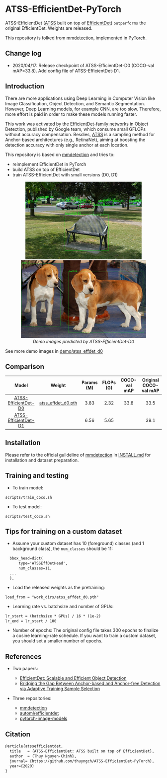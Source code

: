 # ATSS-EfficientDet-PyTorch

ATSS-EfficientDet ([ATSS](https://arxiv.org/pdf/1912.02424.pdf) built on top of [EfficientDet](https://arxiv.org/pdf/1911.09070.pdf)) ```outperforms``` the original EfficientDet. Weights are released.

This repository is folked from [mmdetection](https://github.com/open-mmlab/mmdetection), implemented in [PyTorch](https://pytorch.org/).


## Change log

- 2020/04/17: Release checkpoint of ATSS-EfficientDet-D0 (COCO-val mAP=33.8). Add config file of ATSS-EfficientDet-D1.


## Introduction

There are more applications using Deep Learning in Computer Vision like Image Classification, Object Detection, and Semantic Segmentation. However, Deep Learning models, for example CNN, are too slow. Therefore, more effort is paid in order to make these models running faster.

This work was activated by the [EfficientDet-family networks](https://arxiv.org/pdf/1911.09070.pdf) in Object Detection, published by Google team, which consume small GFLOPs without accuracy compensation. Besdies, [ATSS](https://arxiv.org/pdf/1912.02424.pdf) is a sampling method for Anchor-based architectures (e.g., RetinaNet), aiming at boosting the detection accuracy with only single anchor at each location.

This repository is based on [mmdetection](https://github.com/open-mmlab/mmdetection) and tries to:
  - reimplement EfficientDet in PyTorch
  - build ATSS on top of EfficientDet
  - train ATSS-EfficientDet with small versions (D0, D1)

<p align="center">
  <img src="demo/atss_effdet_d0/demo.jpg" height="250" alt="accessibility text">
  <img src="demo/atss_effdet_d0/img1.jpg" height="250" alt="accessibility text">
  <br>
  <em>Demo images predicted by ATSS-EfficientDet-D0</em>
</p>

See more demo images in [demo/atss_effdet_d0](demo/atss_effdet_d0)


## Comparison

|                           Model                          |                                                  Weight                                                  | Params (M) | FLOPs (G) | COCO-val mAP | Original COCO-val mAP |
|:--------------------------------------------------------:|:--------------------------------------------------------------------------------------------------------:|:----------:|:---------:|:------------:|:---------------------:|
| [ATSS-EfficientDet-D0](configs/effdet/atss_effdet_d0.py) | [atss_effdet_d0.pth](https://drive.google.com/file/d/1sPviqiKxEXsLdtj94LmLmCNQKIfTBy7M/view?usp=sharing) |    3.83    |    2.32   |     33.8     |          33.5         |
| [ATSS-EfficientDet-D1](configs/effdet/atss_effdet_d1.py) |                                                                                                          |    6.56    |    5.65   |              |          39.1         |


## Installation

Please refer to the official guildeline of [mmdetection](https://github.com/open-mmlab/mmdetection) in [INSTALL.md](docs/INSTALL.md) for installation and dataset preparation.


## Training and testing

  - To train model:
  ```
  scripts/train_coco.sh
  ```

  - To test model:
  ```
  scripts/test_coco.sh
  ```


## Tips for training on a custom dataset

  - Assume your custom dataset has 10 (foreground) classes (and 1 background class), the ```num_classes``` should be 11:
  ```
	bbox_head=dict(
		type='ATSSEffDetHead',
		num_classes=11,
    ...
	),
  ```

  - Load the released weights as the pretraining:
  ```
  load_from = "work_dirs/atss_effdet_d0.pth"
  ```

  - Learning rate vs. batchsize and number of GPUs:
  ```
  lr_start = (batchsize * GPUs) / 16 * (1e-2)
  lr_end = lr_start / 100
  ```

  - Number of epochs: The original config file takes 300 epochs to finalize a cosine learning-rate schedule. If you want to train a custom dataset, you should set a smaller number of epochs.


## References

* Two papers:
  - [EfficientDet: Scalable and Efficient Object Detection](https://arxiv.org/pdf/1911.09070.pdf)
  - [Bridging the Gap Between Anchor-based and Anchor-free Detection via Adaptive Training Sample Selection](https://arxiv.org/pdf/1912.02424.pdf)

* Three repositories:
  - [mmdetection](https://github.com/open-mmlab/mmdetection)
  - [automl/efficientdet](https://github.com/google/automl/tree/master/efficientdet)
  - [pytorch-image-models](https://github.com/rwightman/pytorch-image-models)


## Citation

```
@article{atssefficientdet,
  title   = {ATSS-EfficientDet: ATSS built on top of EfficientDet},
  author  = {Thuy Nguyen-Chinh},
  journal= {https://github.com/thuyngch/ATSS-EfficientDet-PyTorch},
  year={2020}
}
```
